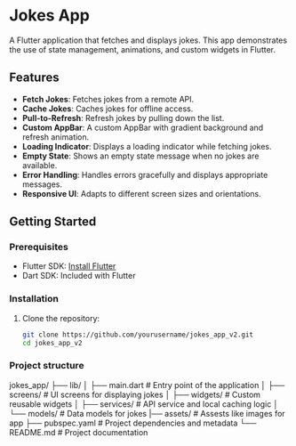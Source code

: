 # Jokes App

A Flutter application that fetches and displays jokes. This app demonstrates the use of state management, animations, and custom widgets in Flutter.

## Features

- **Fetch Jokes**: Fetches jokes from a remote API.
- **Cache Jokes**: Caches jokes for offline access.
- **Pull-to-Refresh**: Refresh jokes by pulling down the list.
- **Custom AppBar**: A custom AppBar with gradient background and refresh animation.
- **Loading Indicator**: Displays a loading indicator while fetching jokes.
- **Empty State**: Shows an empty state message when no jokes are available.
- **Error Handling**: Handles errors gracefully and displays appropriate messages.
- **Responsive UI**: Adapts to different screen sizes and orientations.

## Getting Started

### Prerequisites

- Flutter SDK: [Install Flutter](https://flutter.dev/docs/get-started/install)
- Dart SDK: Included with Flutter

### Installation

1. Clone the repository:
   ```bash
   git clone https://github.com/yourusername/jokes_app_v2.git
   cd jokes_app_v2

### Project structure
jokes_app/
├── lib/
│   ├── main.dart         # Entry point of the application
│   ├── screens/          # UI screens for displaying jokes
│   ├── widgets/          # Custom reusable widgets
│   ├── services/         # API service and local caching logic
│   └── models/           # Data models for jokes
|── assets/               # Assests like images for app
├── pubspec.yaml          # Project dependencies and metadata
└── README.md             # Project documentation

